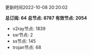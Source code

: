 更新时间2022-10-08 20:20:02

**总订阅: 64**
**总节点: 8787**
**有效节点: 2054**
- v2ray节点: 1839
- ssr节点: 2
- ss节点: 145
- trojan节点: 68
